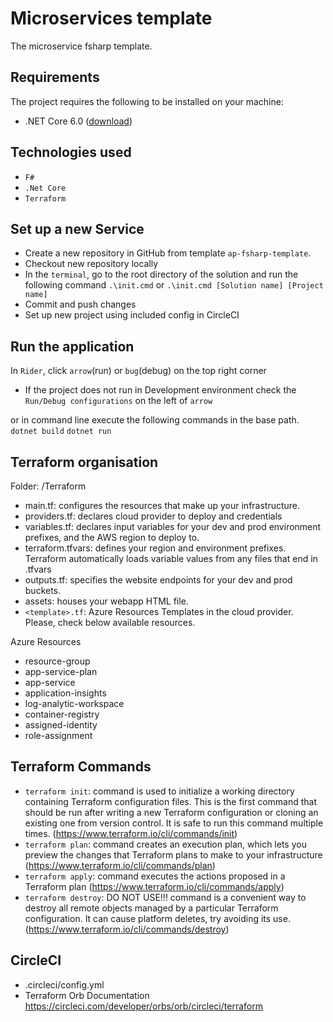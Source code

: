 # Microservices template
The microservice fsharp template.

## Requirements
The project requires the following to be installed on your machine:
* .NET Core 6.0 ([download](https://dotnet.microsoft.com/download/dotnet-core))

## Technologies used
* `F#`
* `.Net Core`
* `Terraform`

## Set up a new Service
* Create a new repository in GitHub from template `ap-fsharp-template`.
* Checkout new repository locally
* In the `terminal`, go to the root directory of the solution and run the following command
    `.\init.cmd`
    or
    `.\init.cmd [Solution name] [Project name]`
* Commit and push changes
* Set up new project using included config in CircleCI

## Run the application
In `Rider`, click `arrow`(run) or `bug`(debug) on the top right corner
* If the project does not run in Development environment check the `Run/Debug configurations` on the left of `arrow`

or
in command line execute the following commands in the base path.
`dotnet build`
`dotnet run`

## Terraform organisation
Folder: /Terraform
* main.tf: configures the resources that make up your infrastructure.
* providers.tf: declares cloud provider to deploy and credentials
* variables.tf: declares input variables for your dev and prod environment prefixes, and the AWS region to deploy to.
* terraform.tfvars: defines your region and environment prefixes. Terraform automatically loads variable values from any files that end in .tfvars
* outputs.tf: specifies the website endpoints for your dev and prod buckets.
* assets: houses your webapp HTML file.
* `<template>.tf`: Azure Resources Templates in the cloud provider. Please, check below available resources.

Azure Resources
* resource-group
* app-service-plan
* app-service
* application-insights
* log-analytic-workspace
* container-registry
* assigned-identity
* role-assignment

## Terraform Commands
* `terraform init`: command is used to initialize a working directory containing Terraform configuration files. This is the first command that should be run after writing a new Terraform configuration or cloning an existing one from version control. It is safe to run this command multiple times.
  (https://www.terraform.io/cli/commands/init)
* `terraform plan`: command creates an execution plan, which lets you preview the changes that Terraform plans to make to your infrastructure
  (https://www.terraform.io/cli/commands/plan)
* `terraform apply`: command executes the actions proposed in a Terraform plan
  (https://www.terraform.io/cli/commands/apply)
* `terraform destroy`: DO NOT USE!!! command is a convenient way to destroy all remote objects managed by a particular Terraform configuration. It can cause platform deletes, try avoiding its use.  
  (https://www.terraform.io/cli/commands/destroy)

## CircleCI
* .circleci/config.yml
* Terraform Orb Documentation
https://circleci.com/developer/orbs/orb/circleci/terraform
